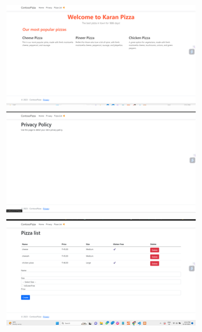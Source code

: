 
![simple](https://github.com/nanthankaran/pizza-ASP.NET/blob/master/Screenshot%202023-10-13%20121151.png)

![simple](https://github.com/nanthankaran/pizza-ASP.NET/blob/master/Screenshot%202023-10-13%20121159.png)

![simple](https://github.com/nanthankaran/pizza-ASP.NET/blob/master/Screenshot%202023-10-13%20121226.png)
